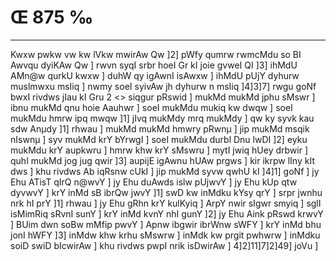 # Œ 875 ‰
---
Kwxw pwkw vw kw lVkw mwirAw Qw ]2] pWfy qumrw rwmcMdu so BI Awvqu
dyiKAw Qw ] rwvn syqI srbr hoeI Gr kI joie gvweI QI ]3] ihMdU AMn@w
qurkU kwxw ] duhW qy igAwnI isAwxw ] ihMdU pUjY dyhurw muslmwxu msIiq ]
nwmy soeI syivAw jh dyhurw n msIiq ]4]3]7]
rwgu goNf bwxI rivdws jIau kI Gru 2
<> siqgur pRswid ]
mukMd mukMd jphu sMswr ] ibnu mukMd qnu hoie Aauhwr ] soeI mukMdu mukiq
kw dwqw ] soeI mukMdu hmrw ipq mwqw ]1] jIvq mukMdy mrq mukMdy ] qw ky
syvk kau sdw Anµdy ]1] rhwau ] mukMd mukMd hmwry pRwnµ ] jip mukMd
msqik nIswnµ ] syv mukMd krY bYrwgI ] soeI mukMdu durbl Dnu lwDI ]2]
eyku mukMdu krY aupkwru ] hmrw khw krY sMswru ] mytI jwiq hUey drbwir ]
quhI mukMd jog jug qwir ]3] aupijE igAwnu hUAw prgws ] kir ikrpw
lIny kIt dws ] khu rivdws Ab iqRsnw cUkI ] jip mukMd syvw qwhU kI
]4]1] goNf ] jy Ehu ATisT qIrQ n@wvY ] jy Ehu duAwds islw pUjwvY ]
jy Ehu kUp qtw dyvwvY ] krY inMd sB ibrQw jwvY ]1] swD kw inMdku kYsy
qrY ] srpr jwnhu nrk hI prY ]1] rhwau ] jy Ehu gRhn krY kulKyiq ]
ArpY nwir sIgwr smyiq ] sglI isMimRiq sRvnI sunY ] krY inMd kvnY nhI
gunY ]2] jy Ehu Aink pRswd krwvY ] BUim dwn soBw mMfip pwvY ] Apnw
ibgwir ibrWnw sWFY ] krY inMd bhu jonI hWFY ]3] inMdw khw krhu sMswrw ]
inMdk kw prgit pwhwrw ] inMdku soiD swiD bIcwirAw ] khu rivdws pwpI
nrik isDwirAw ] 4]2]11]7]2]49] joVu ]
####
